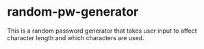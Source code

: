 # random-pw-generator
This is a random password generator that takes user input to affect character length and which characters are used.

